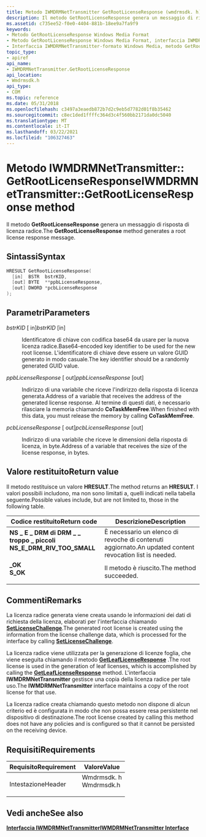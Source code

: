 ```yaml
---
title: Metodo IWMDRMNetTransmitter GetRootLicenseResponse (wmdrmsdk. h)
description: Il metodo GetRootLicenseResponse genera un messaggio di risposta di licenza radice.
ms.assetid: c735ee52-f0e0-4404-881b-18ee9a7fa9f9
keywords:
- Metodo GetRootLicenseResponse Windows Media Format
- Metodo GetRootLicenseResponse Windows Media Format, interfaccia IWMDRMNetTransmitter
- Interfaccia IWMDRMNetTransmitter-formato Windows Media, metodo GetRootLicenseResponse
topic_type:
- apiref
api_name:
- IWMDRMNetTransmitter.GetRootLicenseResponse
api_location:
- Wmdrmsdk.h
api_type:
- COM
ms.topic: reference
ms.date: 05/31/2018
ms.openlocfilehash: c3497a3eaedb872b7d2c9eb5d7782d01f8b35462
ms.sourcegitcommit: c8ec1ded1ffffc364d3c4f560bb2171da0dc5040
ms.translationtype: MT
ms.contentlocale: it-IT
ms.lasthandoff: 03/22/2021
ms.locfileid: "106327463"
---
```

# <a name="iwmdrmnettransmittergetrootlicenseresponse-method"></a><span data-ttu-id="95175-106">Metodo IWMDRMNetTransmitter:: GetRootLicenseResponse</span><span class="sxs-lookup"><span data-stu-id="95175-106">IWMDRMNetTransmitter::GetRootLicenseResponse method</span></span>

<span data-ttu-id="95175-107">Il metodo **GetRootLicenseResponse** genera un messaggio di risposta di licenza radice.</span><span class="sxs-lookup"><span data-stu-id="95175-107">The **GetRootLicenseResponse** method generates a root license response message.</span></span>

## <a name="syntax"></a><span data-ttu-id="95175-108">Sintassi</span><span class="sxs-lookup"><span data-stu-id="95175-108">Syntax</span></span>


```C++
HRESULT GetRootLicenseResponse(
  [in]  BSTR  bstrKID,
  [out] BYTE  **ppbLicenseResponse,
  [out] DWORD *pcbLicenseResponse
);
```



## <a name="parameters"></a><span data-ttu-id="95175-109">Parametri</span><span class="sxs-lookup"><span data-stu-id="95175-109">Parameters</span></span>

<dl> <dt>

<span data-ttu-id="95175-110">*bstrKID* \[ in\]</span><span class="sxs-lookup"><span data-stu-id="95175-110">*bstrKID* \[in\]</span></span>
</dt> <dd>

<span data-ttu-id="95175-111">Identificatore di chiave con codifica base64 da usare per la nuova licenza radice.</span><span class="sxs-lookup"><span data-stu-id="95175-111">Base64-encoded key identifier to be used for the new root license.</span></span> <span data-ttu-id="95175-112">L'identificatore di chiave deve essere un valore GUID generato in modo casuale.</span><span class="sxs-lookup"><span data-stu-id="95175-112">The key identifier should be a randomly generated GUID value.</span></span>

</dd> <dt>

<span data-ttu-id="95175-113">*ppbLicenseResponse* \[ out\]</span><span class="sxs-lookup"><span data-stu-id="95175-113">*ppbLicenseResponse* \[out\]</span></span>
</dt> <dd>

<span data-ttu-id="95175-114">Indirizzo di una variabile che riceve l'indirizzo della risposta di licenza generata.</span><span class="sxs-lookup"><span data-stu-id="95175-114">Address of a variable that receives the address of the generated license response.</span></span> <span data-ttu-id="95175-115">Al termine di questi dati, è necessario rilasciare la memoria chiamando **CoTaskMemFree**.</span><span class="sxs-lookup"><span data-stu-id="95175-115">When finished with this data, you must release the memory by calling **CoTaskMemFree**.</span></span>

</dd> <dt>

<span data-ttu-id="95175-116">*pcbLicenseResponse* \[ out\]</span><span class="sxs-lookup"><span data-stu-id="95175-116">*pcbLicenseResponse* \[out\]</span></span>
</dt> <dd>

<span data-ttu-id="95175-117">Indirizzo di una variabile che riceve le dimensioni della risposta di licenza, in byte.</span><span class="sxs-lookup"><span data-stu-id="95175-117">Address of a variable that receives the size of the license response, in bytes.</span></span>

</dd> </dl>

## <a name="return-value"></a><span data-ttu-id="95175-118">Valore restituito</span><span class="sxs-lookup"><span data-stu-id="95175-118">Return value</span></span>

<span data-ttu-id="95175-119">Il metodo restituisce un valore **HRESULT**.</span><span class="sxs-lookup"><span data-stu-id="95175-119">The method returns an **HRESULT**.</span></span> <span data-ttu-id="95175-120">I valori possibili includono, ma non sono limitati a, quelli indicati nella tabella seguente.</span><span class="sxs-lookup"><span data-stu-id="95175-120">Possible values include, but are not limited to, those in the following table.</span></span>



| <span data-ttu-id="95175-121">Codice restituito</span><span class="sxs-lookup"><span data-stu-id="95175-121">Return code</span></span>                                                                                                | <span data-ttu-id="95175-122">Descrizione</span><span class="sxs-lookup"><span data-stu-id="95175-122">Description</span></span>                                              |
|------------------------------------------------------------------------------------------------------------|----------------------------------------------------------|
| <dl> <span data-ttu-id="95175-123"><dt>**NS \_ E \_ DRM di DRM \_ \_ troppo \_ piccoli**</dt></span><span class="sxs-lookup"><span data-stu-id="95175-123"><dt>**NS\_E\_DRM\_RIV\_TOO\_SMALL**</dt></span></span> </dl> | <span data-ttu-id="95175-124">È necessario un elenco di revoche di contenuti aggiornato.</span><span class="sxs-lookup"><span data-stu-id="95175-124">An updated content revocation list is needed.</span></span><br/> |
| <dl> <span data-ttu-id="95175-125"><dt>**\_OK**</dt></span><span class="sxs-lookup"><span data-stu-id="95175-125"><dt>**S\_OK**</dt></span></span> </dl>                       | <span data-ttu-id="95175-126">Il metodo è riuscito.</span><span class="sxs-lookup"><span data-stu-id="95175-126">The method succeeded.</span></span><br/>                         |



 

## <a name="remarks"></a><span data-ttu-id="95175-127">Commenti</span><span class="sxs-lookup"><span data-stu-id="95175-127">Remarks</span></span>

<span data-ttu-id="95175-128">La licenza radice generata viene creata usando le informazioni dei dati di richiesta della licenza, elaborati per l'interfaccia chiamando [**SetLicenseChallenge**](iwmdrmnettransmitter-setlicensechallenge.md).</span><span class="sxs-lookup"><span data-stu-id="95175-128">The generated root license is created using the information from the license challenge data, which is processed for the interface by calling [**SetLicenseChallenge**](iwmdrmnettransmitter-setlicensechallenge.md).</span></span>

<span data-ttu-id="95175-129">La licenza radice viene utilizzata per la generazione di licenze foglia, che viene eseguita chiamando il metodo [**GetLeafLicenseResponse**](iwmdrmnettransmitter-getleaflicenseresponse.md) .</span><span class="sxs-lookup"><span data-stu-id="95175-129">The root license is used in the generation of leaf licenses, which is accomplished by calling the [**GetLeafLicenseResponse**](iwmdrmnettransmitter-getleaflicenseresponse.md) method.</span></span> <span data-ttu-id="95175-130">L'interfaccia **IWMDRMNetTransmitter** gestisce una copia della licenza radice per tale uso.</span><span class="sxs-lookup"><span data-stu-id="95175-130">The **IWMDRMNetTransmitter** interface maintains a copy of the root license for that use.</span></span>

<span data-ttu-id="95175-131">La licenza radice creata chiamando questo metodo non dispone di alcun criterio ed è configurata in modo che non possa essere resa persistente nel dispositivo di destinazione.</span><span class="sxs-lookup"><span data-stu-id="95175-131">The root license created by calling this method does not have any policies and is configured so that it cannot be persisted on the receiving device.</span></span>

## <a name="requirements"></a><span data-ttu-id="95175-132">Requisiti</span><span class="sxs-lookup"><span data-stu-id="95175-132">Requirements</span></span>



| <span data-ttu-id="95175-133">Requisito</span><span class="sxs-lookup"><span data-stu-id="95175-133">Requirement</span></span> | <span data-ttu-id="95175-134">Valore</span><span class="sxs-lookup"><span data-stu-id="95175-134">Value</span></span> |
|-------------------|---------------------------------------------------------------------------------------|
| <span data-ttu-id="95175-135">Intestazione</span><span class="sxs-lookup"><span data-stu-id="95175-135">Header</span></span><br/> | <dl> <span data-ttu-id="95175-136"><dt>Wmdrmsdk. h</dt></span><span class="sxs-lookup"><span data-stu-id="95175-136"><dt>Wmdrmsdk.h</dt></span></span> </dl> |



## <a name="see-also"></a><span data-ttu-id="95175-137">Vedi anche</span><span class="sxs-lookup"><span data-stu-id="95175-137">See also</span></span>

<dl> <dt>

[<span data-ttu-id="95175-138">**Interfaccia IWMDRMNetTransmitter**</span><span class="sxs-lookup"><span data-stu-id="95175-138">**IWMDRMNetTransmitter Interface**</span></span>](iwmdrmnettransmitter.md)
</dt> </dl>

 

 





